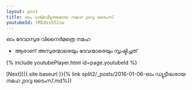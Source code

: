```yaml
---
layout: post
title: ഓം ധര്മവിടുത്തമായ നമഹ ൧൦൮ ടൈംസ്
youtubeId: tMIdxsh52sw
---
```

 
 
 ഓം ദേവാസുര വിനൈർമത്രെ നമഹ 
 
 -  ആരാണ് അസുരന്മാരെയും ദേവന്മാരെയും സൃഷ്ടിച്ചത് 
 
  
 
  
 
 
 
 
 
 


{% include youtubePlayer.html id=page.youtubeId %}
 
[Next]({{ site.baseurl }}{% link  split2/_posts/2016-01-06-ഓം ഡ്യുട്ടീദ്ധരായ നമഹ ൧൦൮ ടൈംസ്.md%})
 
